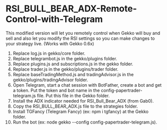 # RSI_BULL_BEAR_ADX-Remote-Control-with-Telegram

This modified version will let you remotely control when Gekko will buy and sell and also let you modify the RSI settings so you can make changes to your strategy live. (Works with Gekko 0.6x)

1. Replace log.js in gekko/core folder.
2. Replace telegrambot.js in the gekko/plugins folder.
3. Replace plugins.js and subscriptions.js in the gekko folder.
4. Replace trader.js in the gekko/plugins/trader folder.
5. Replace baseTradingMethod.js and tradingAdvisor.js in the gekko/plugins/tradingAdvisor folder.
6. Open Telegram, start a chat session with BotFather, create a bot and get a token. Put the token and bot name in the config-papertrader-telegram.js file. Put this file in the Gekko folder.
7. Install the ADX indicator needed for RSI_Bull_Bear_ADX (from Gab0).
8. Copy the RSI_BULL_BEAR_ADX.js file to the strategies folder.
9. Install TGFancy (Telegram Fancy) (ex: npm i tgfancy) at the Gekko folder.
9. Run the bot (ex: node gekko --config config-papertrader-telegram.js).
